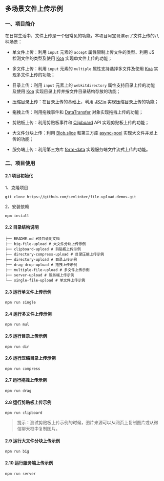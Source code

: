 ## 多场景文件上传示例

### 一、项目简介

在日常生活中，文件上传是一个很常见的功能，本项目阿宝哥演示了文件上传的八种场景：

- 单文件上传：利用 `input` 元素的 `accept` 属性限制上传文件的类型、利用 JS 检测文件的类型及使用 [Koa](https://koajs.com/) 实现单文件上传的功能；

- 多文件上传：利用 `input` 元素的 `multiple` 属性支持选择多文件及使用 [Koa](https://koajs.com/) 实现多文件上传的功能；

- 目录上传：利用 `input` 元素上的 `webkitdirectory` 属性支持目录上传的功能及使用 [Koa](https://koajs.com/) 实现目录上传并按文件目录结构存放的功能；
- 压缩目录上传：在目录上传的基础上，利用 [JSZip](https://stuk.github.io/jszip/) 实现压缩目录上传的功能；
- 拖拽上传：利用拖拽事件和 [DataTransfer](https://developer.mozilla.org/zh-CN/docs/Web/API/DataTransfer) 对象实现拖拽上传的功能；
- 剪贴板上传：利用剪贴板事件和 [Clipboard](https://developer.mozilla.org/zh-CN/docs/Web/API/Clipboard_API) API 实现剪贴板上传的功能；
- 大文件分块上传：利用 [Blob.slice](https://developer.mozilla.org/zh-CN/docs/Web/API/Blob/slice) 和第三方库 [async-pool](https://github.com/rxaviers/async-pool#readme) 实现大文件并发上传的功能；
- 服务端上传：利用第三方库 [form-data](https://github.com/form-data/form-data) 实现服务端文件流式上传的功能。

### 二、项目使用

#### 2.1 项目初始化

1、克隆项目

```shell
git clone https://github.com/semlinker/file-upload-demos.git
```

2、安装依赖

```shell
npm install
```

#### 2.2 目录结构说明

```shell
├── README.md #项目说明文档
├── big-file-upload # 大文件分块上传示例
├── clipboard-upload # 剪贴板上传示例
├── directory-compress-upload # 目录压缩上传示例
├── directory-upload # 目录上传示例
├── drag-drop-upload # 拖拽上传示例
├── multiple-file-upload # 多文件上传示例
├── server-upload # 服务端上传示例
└── single-file-upload # 单文件上传示例
```

#### 2.3 运行单文件上传示例

```shell
npm run single
```

#### 2.4 运行多文件上传示例

```shell
npm run mul
```

#### 2.5 运行目录上传示例

```shell
npm run dir
```

#### 2.6 运行压缩目录上传示例

```shell
npm run compress
```

#### 2.7 运行拖拽上传示例

```shell
npm run drag
```

#### 2.8 运行剪贴板上传示例

```shell
npm run clipboard
```

> 提示：测试剪贴板上传示例的时候，图片来源可以从网页上复制图片或从微信聊天框中复制图片。

#### 2.9 运行大文件分块上传示例

```shell
npm run big
```

#### 2.10 运行服务端上传示例

```shell
npm run server
```